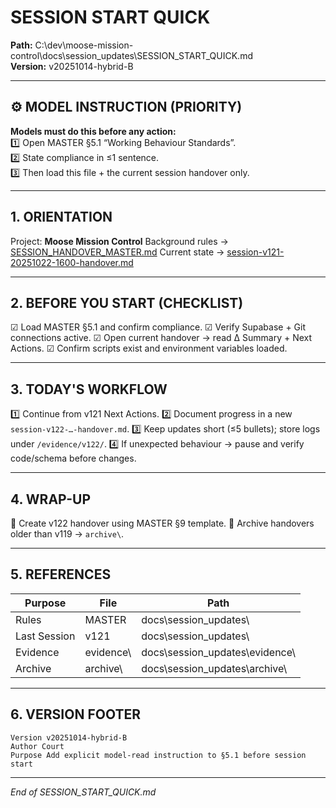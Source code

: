 # SESSION START QUICK  
**Path:** C:\dev\moose-mission-control\docs\session_updates\SESSION_START_QUICK.md  
**Version:** v20251014-hybrid-B  

---

## ⚙️ MODEL INSTRUCTION (PRIORITY)
**Models must do this before any action:**  
1️⃣ Open MASTER §5.1 “Working Behaviour Standards”.  
2️⃣ State compliance in ≤1 sentence.  
3️⃣ Then load this file + the current session handover only.

---

## 1. ORIENTATION
Project: **Moose Mission Control**
Background rules → [SESSION_HANDOVER_MASTER.md](C:\dev\moose-mission-control\docs\session_updates\SESSION_HANDOVER_MASTER.md)
Current state → [session-v121-20251022-1600-handover.md](C:\dev\moose-mission-control\docs\session_updates\session-v121-20251022-1600-handover.md)

---

## 2. BEFORE YOU START (CHECKLIST)
☑ Load MASTER §5.1 and confirm compliance.
☑ Verify Supabase + Git connections active.
☑ Open current handover → read Δ Summary + Next Actions.
☑ Confirm scripts exist and environment variables loaded.

---

## 3. TODAY'S WORKFLOW
1️⃣ Continue from v121 Next Actions.
2️⃣ Document progress in a new `session-v122-…-handover.md`.
3️⃣ Keep updates short (≤5 bullets); store logs under `/evidence/v122/`.
4️⃣ If unexpected behaviour → pause and verify code/schema before changes.

---

## 4. WRAP-UP
📝 Create v122 handover using MASTER §9 template.
📂 Archive handovers older than v119 → `archive\`.

---

## 5. REFERENCES
| Purpose | File | Path |
|----------|------|------|
| Rules | MASTER | docs\session_updates\ |
| Last Session | v121 | docs\session_updates\ |
| Evidence | evidence\ | docs\session_updates\evidence\ |
| Archive | archive\ | docs\session_updates\archive\ |

---

## 6. VERSION FOOTER
```
Version v20251014-hybrid-B  
Author Court  
Purpose Add explicit model-read instruction to §5.1 before session start
```
---
*End of SESSION_START_QUICK.md*
